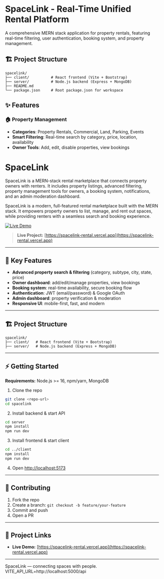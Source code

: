 # SpaceLink - Real-Time Unified Rental Platform

A comprehensive MERN stack application for property rentals, featuring real-time filtering, user authentication, booking system, and property management.

## 🏗️ Project Structure

```
spacelink/
├── client/          # React frontend (Vite + Bootstrap)
├── server/          # Node.js backend (Express + MongoDB)
├── README.md
└── package.json     # Root package.json for workspace
```

## ✨ Features

### 🏠 Property Management

- **Categories**: Property Rentals, Commercial, Land, Parking, Events
- **Smart Filtering**: Real-time search by category, price, location, availability
- **Owner Tools**: Add, edit, disable properties, view bookings

# SpaceLink

SpaceLink is a MERN-stack rental marketplace that connects property owners with renters. It includes property listings, advanced filtering, property management tools for owners, a booking system, notifications, and an admin moderation dashboard.

SpaceLink is a modern, full-featured rental marketplace built with the MERN stack. It empowers property owners to list, manage, and rent out spaces, while providing renters with a seamless search and booking experience.

[![Live Demo](https://img.shields.io/badge/Live-Demo-blue)](https://spacelink-rental.vercel.app)

> **Live Project:** [https://spacelink-rental.vercel.app](https://spacelink-rental.vercel.app)

---

## 🚀 Key Features

- **Advanced property search & filtering** (category, subtype, city, state, price)
- **Owner dashboard**: add/edit/manage properties, view bookings
- **Booking system**: real-time availability, secure booking flow
- **Authentication**: JWT (email/password) & Google OAuth
- **Admin dashboard**: property verification & moderation
- **Responsive UI**: mobile-first, fast, and modern

---

## 🏗️ Project Structure

```
spacelink/
├── client/   # React frontend (Vite + Bootstrap)
├── server/   # Node.js backend (Express + MongoDB)
```

---

## ⚡ Getting Started

**Requirements:** Node.js >= 16, npm/yarn, MongoDB

1. Clone the repo

```bash
git clone <repo-url>
cd spacelink
```

2. Install backend & start API

```bash
cd server
npm install
npm run dev
```

3. Install frontend & start client

```bash
cd ../client
npm install
npm run dev
```

4. Open [http://localhost:5173](http://localhost:5173)

---

## 📝 Contributing

1. Fork the repo
2. Create a branch: `git checkout -b feature/your-feature`
3. Commit and push
4. Open a PR

---

## 📣 Project Links

- **Live Demo:** [https://spacelink-rental.vercel.app](https://spacelink-rental.vercel.app)

---

SpaceLink — connecting spaces with people.
VITE_API_URL=http://localhost:5000/api
